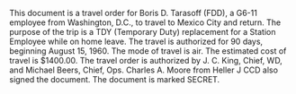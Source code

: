 This document is a travel order for Boris D. Tarasoff (FDD), a G6-11 employee from Washington, D.C., to travel to Mexico City and return. The purpose of the trip is a TDY (Temporary Duty) replacement for a Station Employee while on home leave. The travel is authorized for 90 days, beginning August 15, 1960. The mode of travel is air. The estimated cost of travel is $1400.00. The travel order is authorized by J. C. King, Chief, WD, and Michael Beers, Chief, Ops. Charles A. Moore from Heller J CCD also signed the document. The document is marked SECRET.

